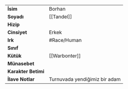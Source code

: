 |  |  |  
|---|---|  
| **İsim** | Borhan|  
| **Soyadı** | [[Tandel]]|  
| **Hizip** | |  
| **Cinsiyet** | Erkek|  
| **Irk** | #Race/Human|  
| **Sınıf** | |  
| **Kütük** | [[Warbonter]]|  
| **Münasebet** | |  
| **Karakter Betimi** | |  
| **İlave Notlar** | Turnuvada yendiğimiz bir adam|  
